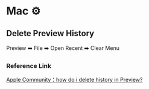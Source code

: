 # Mac ⚙️

## Delete Preview History

Preview ➡️ File ➡️ Open Recent ➡️ Clear Menu

### Reference Link

[Apple Community：how do i delete history in Preview?](https://discussions.apple.com/thread/3214192?sortBy=best)
